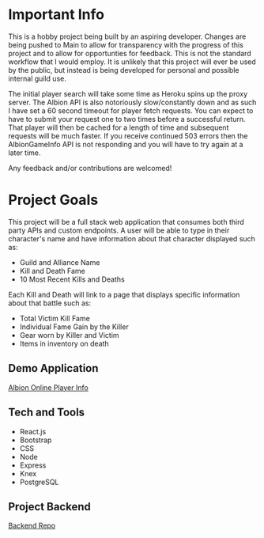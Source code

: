 # Important Info
This is a hobby project being built by an aspiring developer. 
Changes are being pushed to Main to allow for transparency with the progress of this project and to allow for opportunties for feedback. This is not the standard workflow that I would employ.
It is unlikely that this project will ever be used by the public, but instead is being developed for personal and possible internal guild use. 

The initial player search will take some time as Heroku spins up the proxy server. 
The Albion API is also notoriously slow/constantly down and as such I have set a 60 second timeout for player fetch requests. 
You can expect to have to submit your request one to two times before a successful return. 
That player will then be cached for a length of time and subsequent requests will be much faster. 
If you receive continued 503 errors then the AlbionGameInfo API is not responding and you will have to try again at a later time. 

Any feedback and/or contributions are welcomed!

# Project Goals

This project will be a full stack web application that consumes both third party APIs and custom endpoints.
A user will be able to type in their character's name and have information about that character displayed such as:
* Guild and Alliance Name
* Kill and Death Fame
* 10 Most Recent Kills and Deaths

Each Kill and Death will link to a page that displays specific information about that battle such as:
* Total Victim Kill Fame
* Individual Fame Gain by the Killer
* Gear worn by Killer and Victim
* Items in inventory on death

## Demo Application
[Albion Online Player Info](https://albion-player-info.vercel.app/home)


## Tech and Tools

- React.js
- Bootstrap
- CSS
- Node
- Express
- Knex
- PostgreSQL


## Project Backend
[Backend Repo](https://github.com/MatthewGammon/Conflict-Regear-Backend)
